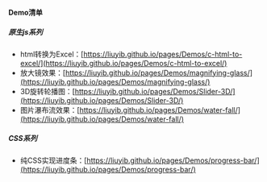 #### Demo清单

##### 原生js系列

- html转换为Excel：[https://liuyib.github.io/pages/Demos/c-html-to-excel/](https://liuyib.github.io/pages/Demos/c-html-to-excel/)
- 放大镜效果：[https://liuyib.github.io/pages/Demos/magnifying-glass/](https://liuyib.github.io/pages/Demos/magnifying-glass/)
- 3D旋转轮播图：[https://liuyib.github.io/pages/Demos/Slider-3D/](https://liuyib.github.io/pages/Demos/Slider-3D/)
- 图片瀑布流效果：[https://liuyib.github.io/pages/Demos/water-fall/](https://liuyib.github.io/pages/Demos/water-fall/)

##### CSS系列

- 纯CSS实现进度条：[https://liuyib.github.io/pages/Demos/progress-bar/](https://liuyib.github.io/pages/Demos/progress-bar/)